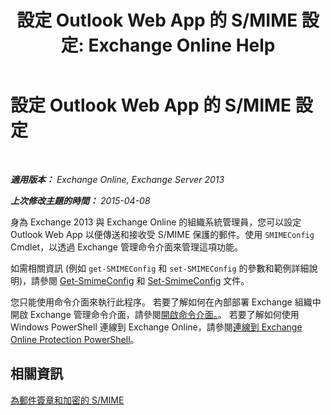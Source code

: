 ﻿---
title: '設定 Outlook Web App 的 S/MIME 設定: Exchange Online Help'
TOCTitle: 設定 Outlook Web App 的 S/MIME 設定
ms:assetid: c7dee22c-9b5b-425c-91a9-d093204ff84e
ms:mtpsurl: https://technet.microsoft.com/zh-tw/library/Dn626160(v=EXCHG.150)
ms:contentKeyID: 61212798
ms.date: 05/23/2018
mtps_version: v=EXCHG.150
ms.translationtype: MT
---

# 設定 Outlook Web App 的 S/MIME 設定

 

_**適用版本：** Exchange Online, Exchange Server 2013_

_**上次修改主題的時間：** 2015-04-08_

身為 Exchange 2013 與 Exchange Online 的組織系統管理員，您可以設定 Outlook Web App 以便傳送和接收受 S/MIME 保護的郵件。使用 `SMIMEConfig` Cmdlet，以透過 Exchange 管理命令介面來管理這項功能。

如需相關資訊 (例如 `get-SMIMEConfig` 和 `set-SMIMEConfig` 的參數和範例詳細說明)，請參閱 [Get-SmimeConfig](https://technet.microsoft.com/zh-tw/library/dn554257\(v=exchg.150\)) 和 [Set-SmimeConfig](https://technet.microsoft.com/zh-tw/library/dn554259\(v=exchg.150\)) 文件。

您只能使用命令介面來執行此程序。 若要了解如何在內部部署 Exchange 組織中開啟 Exchange 管理命令介面，請參閱[開啟命令介面。](https://technet.microsoft.com/zh-tw/library/dd638134\(v=exchg.150\))。 若要了解如何使用 Windows PowerShell 連線到 Exchange Online，請參閱[連線到 Exchange Online Protection PowerShell](https://go.microsoft.com/fwlink/p/?linkid=396554)。

## 相關資訊

[為郵件簽章和加密的 S/MIME](s-mime-for-message-signing-and-encryption-exchange-2013-help.md)

